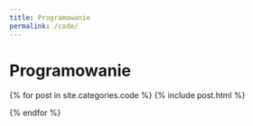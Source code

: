 ```yaml
---
title: Programowanie
permalink: /code/
---
```


<h1 class="page-title"> Programowanie</h1>

<div>
  {% for post in site.categories.code %}
        {% include post.html %}

{% endfor %}

</div>
